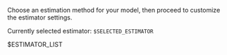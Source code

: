 
Choose an estimation method for your model, then proceed to customize the
estimator settings.

Currently selected estimator: `$SELECTED_ESTIMATOR`

$ESTIMATOR_LIST

